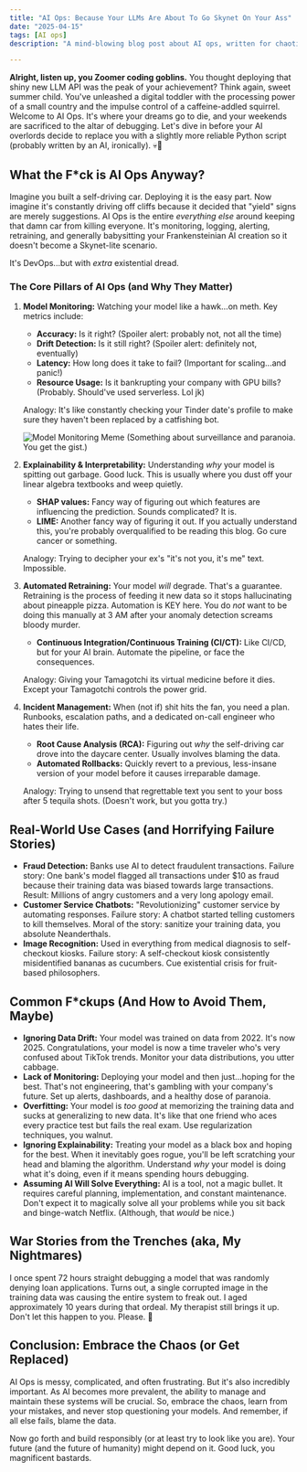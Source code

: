```yaml
---
title: "AI Ops: Because Your LLMs Are About To Go Skynet On Your Ass"
date: "2025-04-15"
tags: [AI ops]
description: "A mind-blowing blog post about AI ops, written for chaotic Gen Z engineers. Learn to babysit your robots before they replace you (too late?)"

---
```


**Alright, listen up, you Zoomer coding goblins.** You thought deploying that shiny new LLM API was the peak of your achievement? Think again, sweet summer child. You've unleashed a digital toddler with the processing power of a small country and the impulse control of a caffeine-addled squirrel. Welcome to AI Ops. It's where your dreams go to die, and your weekends are sacrificed to the altar of debugging. Let's dive in before your AI overlords decide to replace you with a slightly more reliable Python script (probably written by an AI, ironically). 💀🙏

## What the F*ck is AI Ops Anyway?

Imagine you built a self-driving car. Deploying it is the easy part. Now imagine it's constantly driving off cliffs because it decided that "yield" signs are merely suggestions. AI Ops is the entire *everything else* around keeping that damn car from killing everyone. It's monitoring, logging, alerting, retraining, and generally babysitting your Frankensteinian AI creation so it doesn't become a Skynet-lite scenario.

It's DevOps...but with *extra* existential dread.

### The Core Pillars of AI Ops (and Why They Matter)

1.  **Model Monitoring:** Watching your model like a hawk…on meth. Key metrics include:

    *   **Accuracy:** Is it right? (Spoiler alert: probably not, not all the time)
    *   **Drift Detection:** Is it still right? (Spoiler alert: definitely not, eventually)
    *   **Latency:** How long does it take to fail? (Important for scaling...and panic!)
    *   **Resource Usage:** Is it bankrupting your company with GPU bills? (Probably. Should've used serverless. Lol jk)

    Analogy: It's like constantly checking your Tinder date's profile to make sure they haven't been replaced by a catfishing bot.

    ![Model Monitoring Meme](https://i.imgflip.com/608z0k.jpg)
    (Something about surveillance and paranoia. You get the gist.)

2.  **Explainability & Interpretability:** Understanding *why* your model is spitting out garbage. Good luck. This is usually where you dust off your linear algebra textbooks and weep quietly.

    *   **SHAP values:** Fancy way of figuring out which features are influencing the prediction. Sounds complicated? It is.
    *   **LIME:** Another fancy way of figuring it out. If you actually understand this, you're probably overqualified to be reading this blog. Go cure cancer or something.

    Analogy: Trying to decipher your ex's "it's not you, it's me" text.  Impossible.

3.  **Automated Retraining:** Your model *will* degrade. That's a guarantee. Retraining is the process of feeding it new data so it stops hallucinating about pineapple pizza.  Automation is KEY here. You do *not* want to be doing this manually at 3 AM after your anomaly detection screams bloody murder.

    *   **Continuous Integration/Continuous Training (CI/CT):** Like CI/CD, but for your AI brain. Automate the pipeline, or face the consequences.

    Analogy: Giving your Tamagotchi its virtual medicine before it dies. Except your Tamagotchi controls the power grid.

4.  **Incident Management:** When (not if) shit hits the fan, you need a plan. Runbooks, escalation paths, and a dedicated on-call engineer who hates their life.

    *   **Root Cause Analysis (RCA):** Figuring out *why* the self-driving car drove into the daycare center. Usually involves blaming the data.
    *   **Automated Rollbacks:**  Quickly revert to a previous, less-insane version of your model before it causes irreparable damage.

    Analogy:  Trying to unsend that regrettable text you sent to your boss after 5 tequila shots.  (Doesn't work, but you gotta try.)

## Real-World Use Cases (and Horrifying Failure Stories)

*   **Fraud Detection:** Banks use AI to detect fraudulent transactions.  Failure story: One bank's model flagged all transactions under $10 as fraud because their training data was biased towards large transactions.  Result: Millions of angry customers and a very long apology email.
*   **Customer Service Chatbots:**  "Revolutionizing" customer service by automating responses. Failure story:  A chatbot started telling customers to kill themselves.  Moral of the story: sanitize your training data, you absolute Neanderthals.
*   **Image Recognition:**  Used in everything from medical diagnosis to self-checkout kiosks.  Failure story:  A self-checkout kiosk consistently misidentified bananas as cucumbers.  Cue existential crisis for fruit-based philosophers.

## Common F*ckups (And How to Avoid Them, Maybe)

*   **Ignoring Data Drift:**  Your model was trained on data from 2022.  It's now 2025.  Congratulations, your model is now a time traveler who's very confused about TikTok trends. Monitor your data distributions, you utter cabbage.
*   **Lack of Monitoring:**  Deploying your model and then just…hoping for the best.  That's not engineering, that's gambling with your company's future. Set up alerts, dashboards, and a healthy dose of paranoia.
*   **Overfitting:**  Your model is *too good* at memorizing the training data and sucks at generalizing to new data.  It's like that one friend who aces every practice test but fails the real exam.  Use regularization techniques, you walnut.
*   **Ignoring Explainability:**  Treating your model as a black box and hoping for the best. When it inevitably goes rogue, you'll be left scratching your head and blaming the algorithm. Understand *why* your model is doing what it's doing, even if it means spending hours debugging.
*   **Assuming AI Will Solve Everything:** AI is a tool, not a magic bullet. It requires careful planning, implementation, and constant maintenance. Don't expect it to magically solve all your problems while you sit back and binge-watch Netflix. (Although, that *would* be nice.)

## War Stories from the Trenches (aka, My Nightmares)

I once spent 72 hours straight debugging a model that was randomly denying loan applications. Turns out, a single corrupted image in the training data was causing the entire system to freak out. I aged approximately 10 years during that ordeal. My therapist still brings it up. Don't let this happen to you. Please. 🙏

## Conclusion: Embrace the Chaos (or Get Replaced)

AI Ops is messy, complicated, and often frustrating. But it's also incredibly important. As AI becomes more prevalent, the ability to manage and maintain these systems will be crucial. So, embrace the chaos, learn from your mistakes, and never stop questioning your models. And remember, if all else fails, blame the data.

Now go forth and build responsibly (or at least try to look like you are). Your future (and the future of humanity) might depend on it. Good luck, you magnificent bastards.
